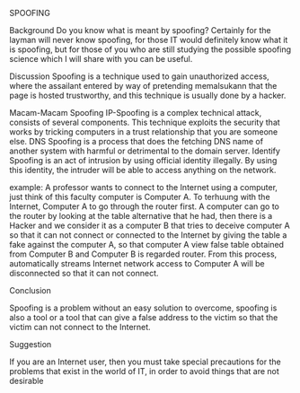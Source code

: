 SPOOFING


Background
Do you know what is meant by spoofing? Certainly for the layman will never know spoofing, for those IT would definitely know what it is spoofing, but for those of you who are still studying the possible spoofing science which I will share with you can be useful.

Discussion
Spoofing is a technique used to gain unauthorized access, where the assailant entered by way of pretending memalsukann that the page is hosted trustworthy, and this technique is usually done by a hacker.

Macam-Macam Spoofing
IP-Spoofing is a complex technical attack, consists of several components. This technique exploits the security that works by tricking computers in a trust relationship that you are someone else.
DNS Spoofing is a process that does the fetching DNS name of another system with harmful or detrimental to the domain server.
Identify Spoofing is an act of intrusion by using official identity illegally. By using this identity, the intruder will be able to access anything on the network.

example:
A professor wants to connect to the Internet using a computer, just think of this faculty computer is Computer A. To terhuung with the Internet, Computer A to go through the router first. A computer can go to the router by looking at the table alternative that he had, then there is a Hacker and we consider it as a computer B that tries to deceive computer A so that it can not connect or connected to the Internet by giving the table a fake against the computer A, so that computer A view false table obtained from Computer B and Computer B is regarded router. From this process, automatically streams Internet network access to Computer A will be disconnected so that it can not connect.

Conclusion

Spoofing is a problem without an easy solution to overcome, spoofing is also a tool or a tool that can give a false address to the victim so that the victim can not connect to the Internet.

Suggestion

If you are an Internet user, then you must take special precautions for the problems that exist in the world of IT, in order to avoid things that are not desirable
